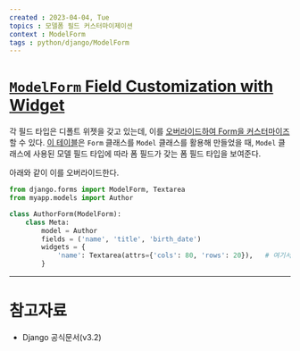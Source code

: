 ```yaml
---
created : 2023-04-04, Tue
topics : 모델폼 필드 커스터마이제이션
context : ModelForm
tags : python/django/ModelForm
---
```

# [`ModelForm` Field Customization with Widget](https://docs.djangoproject.com/en/3.2/ref/forms/widgets/#specifying-widgets)
각 필드 타입은 디폴트 위젯을 갖고 있는데, 이를 [오버라이드하여 Form을 커스터마이즈](https://docs.djangoproject.com/en/3.2/topics/forms/modelforms/#overriding-the-default-fields) 할 수 있다. [이 테이블](https://docs.djangoproject.com/en/3.2/topics/forms/modelforms/#field-types)은 `Form` 클래스를 `Model` 클래스를 활용해 만들었을 때, `Model` 클래스에 사용된 모델 필드 타입에 따라 폼 필드가 갖는 폼 필드 타입을 보여준다. 

아래와 같이 이를 오버라이드한다.
```python
from django.forms import ModelForm, Textarea
from myapp.models import Author

class AuthorForm(ModelForm):
    class Meta:
        model = Author
        fields = ('name', 'title', 'birth_date')
        widgets = {
            'name': Textarea(attrs={'cols': 80, 'rows': 20}),   # 여기서 Override
        }
```


---
# 참고자료
- Django 공식문서(v3.2)
